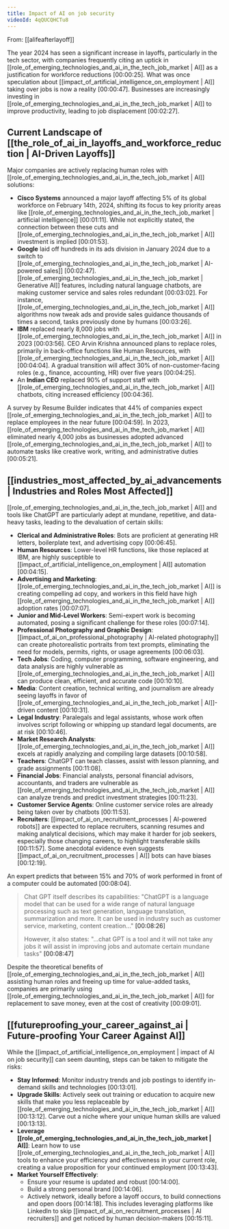 ```yaml
---
title: Impact of AI on job security
videoId: 4qQUCQHCTu8
---
```


From: [[alifeafterlayoff]] <br/> 

The year 2024 has seen a significant increase in layoffs, particularly in the tech sector, with companies frequently citing an uptick in [[role_of_emerging_technologies_and_ai_in_the_tech_job_market | AI]] as a justification for workforce reductions <a class="yt-timestamp" data-t="00:00:25">[00:00:25]</a>. What was once speculation about [[impact_of_artificial_intelligence_on_employment | AI]] taking over jobs is now a reality <a class="yt-timestamp" data-t="00:00:47">[00:00:47]</a>. Businesses are increasingly investing in [[role_of_emerging_technologies_and_ai_in_the_tech_job_market | AI]] to improve productivity, leading to job displacement <a class="yt-timestamp" data-t="00:02:27">[00:02:27]</a>.

## Current Landscape of [[the_role_of_ai_in_layoffs_and_workforce_reduction | AI-Driven Layoffs]]

Major companies are actively replacing human roles with [[role_of_emerging_technologies_and_ai_in_the_tech_job_market | AI]] solutions:

*   **Cisco Systems** announced a major layoff affecting 5% of its global workforce on February 14th, 2024, shifting its focus to key priority areas like [[role_of_emerging_technologies_and_ai_in_the_tech_job_market | artificial intelligence]] <a class="yt-timestamp" data-t="00:01:11">[00:01:11]</a>. While not explicitly stated, the connection between these cuts and [[role_of_emerging_technologies_and_ai_in_the_tech_job_market | AI]] investment is implied <a class="yt-timestamp" data-t="00:01:53">[00:01:53]</a>.
*   **Google** laid off hundreds in its ads division in January 2024 due to a switch to [[role_of_emerging_technologies_and_ai_in_the_tech_job_market | AI-powered sales]] <a class="yt-timestamp" data-t="00:02:47">[00:02:47]</a>. [[role_of_emerging_technologies_and_ai_in_the_tech_job_market | Generative AI]] features, including natural language chatbots, are making customer service and sales roles redundant <a class="yt-timestamp" data-t="00:03:02">[00:03:02]</a>. For instance, [[role_of_emerging_technologies_and_ai_in_the_tech_job_market | AI]] algorithms now tweak ads and provide sales guidance thousands of times a second, tasks previously done by humans <a class="yt-timestamp" data-t="00:03:26">[00:03:26]</a>.
*   **IBM** replaced nearly 8,000 jobs with [[role_of_emerging_technologies_and_ai_in_the_tech_job_market | AI]] in 2023 <a class="yt-timestamp" data-t="00:03:56">[00:03:56]</a>. CEO Arvin Krishna announced plans to replace roles, primarily in back-office functions like Human Resources, with [[role_of_emerging_technologies_and_ai_in_the_tech_job_market | AI]] <a class="yt-timestamp" data-t="00:04:04">[00:04:04]</a>. A gradual transition will affect 30% of non-customer-facing roles (e.g., finance, accounting, HR) over five years <a class="yt-timestamp" data-t="00:04:25">[00:04:25]</a>.
*   An **Indian CEO** replaced 90% of support staff with [[role_of_emerging_technologies_and_ai_in_the_tech_job_market | AI]] chatbots, citing increased efficiency <a class="yt-timestamp" data-t="00:04:36">[00:04:36]</a>.

A survey by Resume Builder indicates that 44% of companies expect [[role_of_emerging_technologies_and_ai_in_the_tech_job_market | AI]] to replace employees in the near future <a class="yt-timestamp" data-t="00:04:59">[00:04:59]</a>. In 2023, [[role_of_emerging_technologies_and_ai_in_the_tech_job_market | AI]] eliminated nearly 4,000 jobs as businesses adopted advanced [[role_of_emerging_technologies_and_ai_in_the_tech_job_market | AI]] to automate tasks like creative work, writing, and administrative duties <a class="yt-timestamp" data-t="00:05:21">[00:05:21]</a>.

## [[industries_most_affected_by_ai_advancements | Industries and Roles Most Affected]]

[[role_of_emerging_technologies_and_ai_in_the_tech_job_market | AI]] and tools like ChatGPT are particularly adept at mundane, repetitive, and data-heavy tasks, leading to the devaluation of certain skills:

*   **Clerical and Administrative Roles**: Bots are proficient at generating HR letters, boilerplate text, and advertising copy <a class="yt-timestamp" data-t="00:06:45">[00:06:45]</a>.
*   **Human Resources**: Lower-level HR functions, like those replaced at IBM, are highly susceptible to [[impact_of_artificial_intelligence_on_employment | AI]] automation <a class="yt-timestamp" data-t="00:04:15">[00:04:15]</a>.
*   **Advertising and Marketing**: [[role_of_emerging_technologies_and_ai_in_the_tech_job_market | AI]] is creating compelling ad copy, and workers in this field have high [[role_of_emerging_technologies_and_ai_in_the_tech_job_market | AI]] adoption rates <a class="yt-timestamp" data-t="00:07:07">[00:07:07]</a>.
*   **Junior and Mid-Level Workers**: Semi-expert work is becoming automated, posing a significant challenge for these roles <a class="yt-timestamp" data-t="00:07:14">[00:07:14]</a>.
*   **Professional Photography and Graphic Design**: [[impact_of_ai_on_professional_photography | AI-related photography]] can create photorealistic portraits from text prompts, eliminating the need for models, permits, rights, or usage agreements <a class="yt-timestamp" data-t="00:06:03">[00:06:03]</a>.
*   **Tech Jobs**: Coding, computer programming, software engineering, and data analysis are highly vulnerable as [[role_of_emerging_technologies_and_ai_in_the_tech_job_market | AI]] can produce clean, efficient, and accurate code <a class="yt-timestamp" data-t="00:10:10">[00:10:10]</a>.
*   **Media**: Content creation, technical writing, and journalism are already seeing layoffs in favor of [[role_of_emerging_technologies_and_ai_in_the_tech_job_market | AI]]-driven content <a class="yt-timestamp" data-t="00:10:31">[00:10:31]</a>.
*   **Legal Industry**: Paralegals and legal assistants, whose work often involves script following or whipping up standard legal documents, are at risk <a class="yt-timestamp" data-t="00:10:46">[00:10:46]</a>.
*   **Market Research Analysts**: [[role_of_emerging_technologies_and_ai_in_the_tech_job_market | AI]] excels at rapidly analyzing and compiling large datasets <a class="yt-timestamp" data-t="00:10:58">[00:10:58]</a>.
*   **Teachers**: ChatGPT can teach classes, assist with lesson planning, and grade assignments <a class="yt-timestamp" data-t="00:11:08">[00:11:08]</a>.
*   **Financial Jobs**: Financial analysts, personal financial advisors, accountants, and traders are vulnerable as [[role_of_emerging_technologies_and_ai_in_the_tech_job_market | AI]] can analyze trends and predict investment strategies <a class="yt-timestamp" data-t="00:11:23">[00:11:23]</a>.
*   **Customer Service Agents**: Online customer service roles are already being taken over by chatbots <a class="yt-timestamp" data-t="00:11:53">[00:11:53]</a>.
*   **Recruiters**: [[impact_of_ai_on_recruitment_processes | AI-powered robots]] are expected to replace recruiters, scanning resumes and making analytical decisions, which may make it harder for job seekers, especially those changing careers, to highlight transferable skills <a class="yt-timestamp" data-t="00:11:57">[00:11:57]</a>. Some anecdotal evidence even suggests [[impact_of_ai_on_recruitment_processes | AI]] bots can have biases <a class="yt-timestamp" data-t="00:12:19">[00:12:19]</a>.

An expert predicts that between 15% and 70% of work performed in front of a computer could be automated <a class="yt-timestamp" data-t="00:08:04">[00:08:04]</a>.

> Chat GPT itself describes its capabilities: "ChatGPT is a language model that can be used for a wide range of natural language processing such as text generation, language translation, summarization and more. It can be used in industry such as customer service, marketing, content creation..." <a class="yt-timestamp" data-t="00:08:26">[00:08:26]</a>
>
> However, it also states: "...chat GPT is a tool and it will not take any jobs it will assist in improving jobs and automate certain mundane tasks" <a class="yt-timestamp" data-t="00:08:47">[00:08:47]</a>

Despite the theoretical benefits of [[role_of_emerging_technologies_and_ai_in_the_tech_job_market | AI]] assisting human roles and freeing up time for value-added tasks, companies are primarily using [[role_of_emerging_technologies_and_ai_in_the_tech_job_market | AI]] for replacement to save money, even at the cost of creativity <a class="yt-timestamp" data-t="00:09:01">[00:09:01]</a>.

## [[futureproofing_your_career_against_ai | Future-proofing Your Career Against AI]]

While the [[impact_of_artificial_intelligence_on_employment | impact of AI on job security]] can seem daunting, steps can be taken to mitigate the risks:

*   **Stay Informed**: Monitor industry trends and job postings to identify in-demand skills and technologies <a class="yt-timestamp" data-t="00:13:01">[00:13:01]</a>.
*   **Upgrade Skills**: Actively seek out training or education to acquire new skills that make you less replaceable by [[role_of_emerging_technologies_and_ai_in_the_tech_job_market | AI]] <a class="yt-timestamp" data-t="00:13:12">[00:13:12]</a>. Carve out a niche where your unique human skills are valued <a class="yt-timestamp" data-t="00:13:13">[00:13:13]</a>.
*   **Leverage [[role_of_emerging_technologies_and_ai_in_the_tech_job_market | AI]]**: Learn how to use [[role_of_emerging_technologies_and_ai_in_the_tech_job_market | AI]] tools to enhance your efficiency and effectiveness in your current role, creating a value proposition for your continued employment <a class="yt-timestamp" data-t="00:13:43">[00:13:43]</a>.
*   **Market Yourself Effectively**:
    *   Ensure your resume is updated and robust <a class="yt-timestamp" data-t="00:14:00">[00:14:00]</a>.
    *   Build a strong personal brand <a class="yt-timestamp" data-t="00:14:06">[00:14:06]</a>.
    *   Actively network, ideally before a layoff occurs, to build connections and open doors <a class="yt-timestamp" data-t="00:14:18">[00:14:18]</a>. This includes leveraging platforms like LinkedIn to skip [[impact_of_ai_on_recruitment_processes | AI recruiters]] and get noticed by human decision-makers <a class="yt-timestamp" data-t="00:15:11">[00:15:11]</a>.
